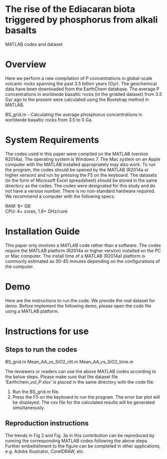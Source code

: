 # The rise of the Ediacaran biota triggered by phosphorus from alkali basalts
MATLAB codes and dataset

# Overview
Here we perform a new compilation of P concentrations in global-scale volcanic rocks spanning the past 3.5 billion years (Gyr). The geochemical data have been downloaded from the EarthChem database. The average P concentrations in worldwide basaltic rocks (in the gridded dataset) from 3.5 Gyr ago to the present were calculated using the Bootstrap method in MATLAB. 

BS_grid.m - Calculating the average phosphorus concentrations in worldwide basaltic rocks from 3.5 to 0 Ga. 

# System Requirements
The codes used in this paper were compiled on the MATLAB (version R2014a). The operating system is Windows 7. The Mac system on an Apple computer with the MATLAB installed appropriately may also work. To run the program, the codes should be opened by the MATLAB (R2014a or higher version) and run by pressing the F5 on the keyboard. The datasets (in the form of Microsoft Excel spreadsheet) should be stored in the same directory as the codes. 
The codes were designated for this study and do not have a version number. 
There is no non-standard hardware required. We recommend a computer with the following specs:

RAM: 8+ GB  
CPU: 4+ cores, 1.8+ GHz/core

# Installation Guide
This paper only involves a MATLAB code rather than a software. The codes require the MATLAB platform (R2014a or higher version) installed on the PC or Mac computer. 
The install time of a MATLAB (R2014a) platform is commonly estimated as 30-45 minutes depending on the configurations of the computer. 

# Demo
Here are the instructions to run the code. We provide the real dataset for demo. Before implement the following demo, please open the code file using a MATLAB platform. 


# Instructions for use
## Steps to run the codes

BS_grid.m 
Mean_AA_vs_SiO2_ritt.m
Mean_AA_vs_SiO2_time.m

The reviewers or readers can use the above MATLAB codes according to the below steps. Please make sure that the dataset file ‘Earthchem_vol_P.xlsx’ is placed in the same directory with the code file. 
1. Run the BS_grid.m file. 
2. Press the F5 on the keyboard to run the program. The error bar plot will be displayed. The csv file for the calculated results will be generated simultaneously. 

## Reproduction instructions
The trends in Fig 2 and Fig. 3a in this contribution can be reproduced by running the corresponding MATLAB codes following the above steps. Further embellishment to the figure can be completed in other applications, e.g. Adobe Illustrator, CorelDRAW, etc. 
